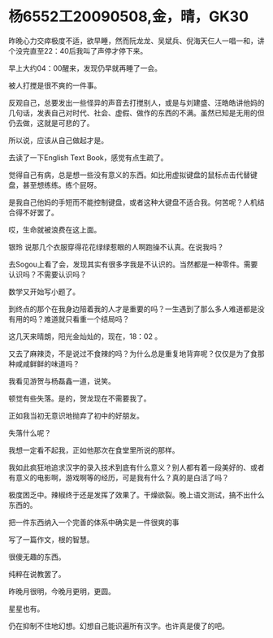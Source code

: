 # 杨6552工20090508,金，晴，GK30

昨晚心力交瘁极度不适，欲早睡，然而阮龙龙、吴斌兵、倪海天仨人一唱一和，讲个没完直至22：40后我叫了声停才停下来。

早上大约04：00醒来，发现仍早就再睡了一会。

被人打搅是很不爽的一件事。

反观自己，总要发出一些怪异的声音去打搅别人，或是与刘建盛、汪皓皓讲他妈的几句话，发表自己对时代、社会、虚假、做作的东西的不满。虽然已知是无用的但仍去做，这就是可悲的了。

所以说，应该从自己做起才是。

去读了一下English Text Book，感觉有点生疏了。

觉得自己有病，总是想一些没有意义的东西。如比用虚拟键盘的鼠标点击代替键盘，甚至想练练。练个屁呀。

是我自己他妈的手短而不能控制键盘，或者这种大键盘不适合我。何苦呢？人机结合得不好罢了。

哎，生命就被浪费在这上面。

银玲 说那几个衣服穿得花花绿绿惹眼的人啊跑操不认真。在说我吗？

去Sogou上看了会，发现其实有很多字我是不认识的。当然都是一种零件。需要认识吗？不需要认识吗？

数学又开始写小题了。

到终点的那个在我身边陪着我的人才是重要的吗？一生遇到了那么多人难道都是没有用的吗？难道就只看重一个结局吗？

这几天来晴朗，阳光金灿灿的，现在，18：02 。

又去了麻辣烫，不是说过不食辣的吗？为什么总是重复地背弃呢？仅仅是为了食那种咸咸鲜鲜的味道吗？

我看见游贺与杨磊鑫一道，说笑。

顿觉有些失落。是的，贺龙现在不需要我了。

正如我当初无意识地抛弃了初中的好朋友。

失落什么呢？

我想一定看不起我，正如他那次在食堂里所说的那样。

我如此疯狂地追求汉字的录入技术到底有什么意义？别人都有着一段美好的、或者有意义的电影啊，游戏啊等的经历，可是我有什么？真的是白活了吗？

极度困乏中。辣椒终于还是发挥了效果了。干燥欲裂。晚上语文测试，搞不出什么东西的。

把一件东西纳入一个完善的体系中确实是一件很爽的事

写了一篇作文，根的智慧。

很傻无趣的东西。

纯粹在说教罢了。

昨晚月很明，今晚月更明，更圆。

星星也有。

仍在抑制不住地幻想。幻想自己能识遍所有汉字。也许真是傻了的吧。

